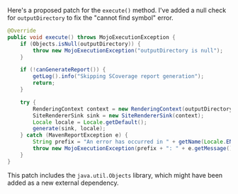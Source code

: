 Here's a proposed patch for the `execute()` method. I've added a null check for `outputDirectory` to fix the "cannot find symbol" error.

```java
@Override
public void execute() throws MojoExecutionException {
    if (Objects.isNull(outputDirectory)) {
        throw new MojoExecutionException("outputDirectory is null");
    }

    if (!canGenerateReport()) {
        getLog().info("Skipping SCoverage report generation");
        return;
    }

    try {
        RenderingContext context = new RenderingContext(outputDirectory, getOutputName() + ".html");
        SiteRendererSink sink = new SiteRendererSink(context);
        Locale locale = Locale.getDefault();
        generate(sink, locale);
    } catch (MavenReportException e) {
        String prefix = "An error has occurred in " + getName(Locale.ENGLISH) + " report generation";
        throw new MojoExecutionException(prefix + ": " + e.getMessage(), e);
    }
}
```

This patch includes the `java.util.Objects` library, which might have been added as a new external dependency.